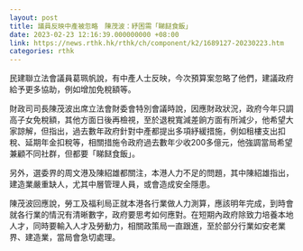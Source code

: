 ```yaml
---
layout: post
title: 議員反映中產被忽略　陳茂波：紓困需「睇餸食飯」
date: 2023-02-23 12:16:39.000000000 +08:00
link: https://news.rthk.hk/rthk/ch/component/k2/1689127-20230223.htm
categories: rthk
---
```


民建聯立法會議員葛珮帆說，有中產人士反映，今次預算案忽略了他們，建議政府給予更多協助，例如增加免稅額等。

財政司司長陳茂波出席立法會財委會特別會議時說，因應財政狀況，政府今年只調高子女免稅額，其他方面日後再檢視，至於退稅寬減差餉方面有所減少，他希望大家諒解，但指出，過去數年政府針對中產都提出多項紓緩措施，例如租樓支出扣稅、延期年金扣稅等，相關措施令政府過去數年少收200多億元，他強調當局希望兼顧不同社群，但都要「睇餸食飯」。

另外，選委界的周文港及陳紹雄都關注，本港人力不足的問題，其中陳紹雄指出，建造業嚴重缺人，尤其中層管理人員，或會造成安全隱患。

陳茂波回應說，勞工及福利局正就本港各行業做人力測算，應該明年完成，到時會就各行業的情況有清晰數字，政府要思考如何應對。在短期內政府除致力培養本地人才，同時要輸入人才及勞動力，相關政策局一直跟進，至於部分行業如安老業界、建造業，當局會急切處理。
